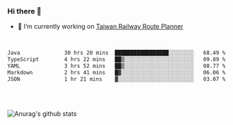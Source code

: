 ### Hi there 👋

- 🔭 I’m currently working on [Taiwan Railway Route Planner](https://github.com/Taiwan-Railway-Route-Planner)

<br/>

<!--START_SECTION:waka-->

```txt
Java              30 hrs 20 mins  █████████████████░░░░░░░░   68.49 %
TypeScript        4 hrs 22 mins   ██▒░░░░░░░░░░░░░░░░░░░░░░   09.89 %
YAML              3 hrs 52 mins   ██▒░░░░░░░░░░░░░░░░░░░░░░   08.77 %
Markdown          2 hrs 41 mins   █▓░░░░░░░░░░░░░░░░░░░░░░░   06.06 %
JSON              1 hr 21 mins    ▓░░░░░░░░░░░░░░░░░░░░░░░░   03.07 %
```

<!--END_SECTION:waka-->

<br/>
<br/>

![Anurag's github stats](https://github-readme-stats.vercel.app/api?username=DepickereSven&show_icons=true&theme=tokyonight)



<!--
**DepickereSven/DepickereSven** is a ✨ _special_ ✨ repository because its `README.md` (this file) appears on your GitHub profile.

Here are some ideas to get you started:

- 🔭 I’m currently working on ...
- 🌱 I’m currently learning ...
- 👯 I’m looking to collaborate on ...
- 🤔 I’m looking for help with ...
- 💬 Ask me about ...
- 📫 How to reach me: ...
- 😄 Pronouns: ...
- ⚡ Fun fact: ...
-->
